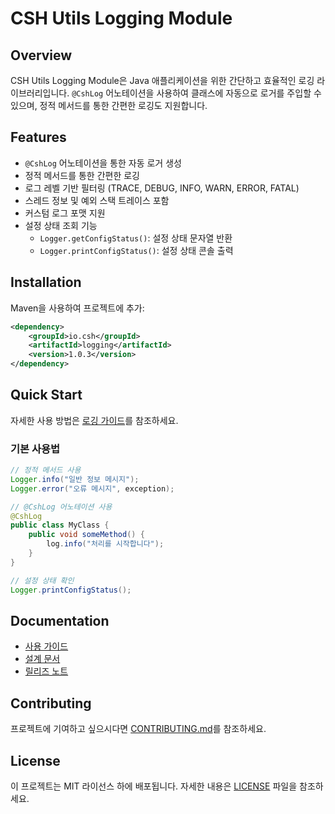 # CSH Utils Logging Module

## Overview
CSH Utils Logging Module은 Java 애플리케이션을 위한 간단하고 효율적인 로깅 라이브러리입니다. 
`@CshLog` 어노테이션을 사용하여 클래스에 자동으로 로거를 주입할 수 있으며, 
정적 메서드를 통한 간편한 로깅도 지원합니다.

## Features
- `@CshLog` 어노테이션을 통한 자동 로거 생성
- 정적 메서드를 통한 간편한 로깅
- 로그 레벨 기반 필터링 (TRACE, DEBUG, INFO, WARN, ERROR, FATAL)
- 스레드 정보 및 예외 스택 트레이스 포함
- 커스텀 로그 포맷 지원
- 설정 상태 조회 기능
  - `Logger.getConfigStatus()`: 설정 상태 문자열 반환
  - `Logger.printConfigStatus()`: 설정 상태 콘솔 출력

## Installation
Maven을 사용하여 프로젝트에 추가:
```xml
<dependency>
    <groupId>io.csh</groupId>
    <artifactId>logging</artifactId>
    <version>1.0.3</version>
</dependency>
```

## Quick Start
자세한 사용 방법은 [로깅 가이드](../../docs/guides/logging.md)를 참조하세요.

### 기본 사용법
```java
// 정적 메서드 사용
Logger.info("일반 정보 메시지");
Logger.error("오류 메시지", exception);

// @CshLog 어노테이션 사용
@CshLog
public class MyClass {
    public void someMethod() {
        log.info("처리를 시작합니다");
    }
}

// 설정 상태 확인
Logger.printConfigStatus();
```

## Documentation
- [사용 가이드](../../docs/guides/logging.md)
- [설계 문서](../../docs/design/logging.md)
- [릴리즈 노트](../../docs/releases/logging-1.0.3.md)

## Contributing
프로젝트에 기여하고 싶으시다면 [CONTRIBUTING.md](../CONTRIBUTING.md)를 참조하세요.

## License
이 프로젝트는 MIT 라이선스 하에 배포됩니다. 자세한 내용은 [LICENSE](../LICENSE) 파일을 참조하세요. 